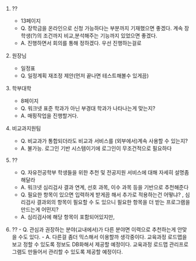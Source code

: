 1. ??
	- 13페이지
	- Q. 장학금을 온라인으로 신청 가능하다는 부분까지 기재했으면 좋겠다. 계속 장학생(?)의 조건까지 비교,분석해주는 기능까지 있었으면 좋겠다.
	- A. 진행하면서 회의를 통해 정하겠다. 우선 진행하는걸로 

2. 원장님
	- 일정표
	- Q. 일정계획 재조정 제안(먼저 끝나면 테스트해볼수 있게끔)
	  
3. 학부대학 
	- 8페이지 
	- Q. 워크넷 표준 학과가 아닌 부경대 학과가 나타나는게 맞는지?
	- A. 매핑작업을 진행할거다.
	  
4. 비교과지원팀
	- Q. 비교과가 통합되더라도 비교과 서비스를 (외부에서)계속 사용할 수 있는지?
	- A. 불가능. 로그인 기반 시스템이기에 로그인이 무조건적으로 필요하다
	  
5. ??
	- Q. 자유전공학부 학생들을 위한 추천 및 전공지원 서비스에 대해 자세히 설명좀 해달라
	- A. 워크넷 심리검사 결과 연계, 선호 과목, 이수 과목 등을 기반으로 추천해준다
	- Q. 필요한 항목이 있으면 입력하게 받게끔 해서 추가로 적용하는건 어떻냐?
	  , 심리검사 결과외의 항목이 필요할 수 도 있으니 필요한 항목을 더 받는 프로그램을 만드는게 어떤지?
	- A. 심리검사에 해당 항목이 포함되어있지만,
	  
6. ??
	   - Q. 관심과 권장하는 분야(교내에서)가 다른 분야면 이력으로 추천하는게 안맞을 수도 있다.
	   - A. 다른걸 좀더 믹스해서 이용할까 생각중이다. 교육과정 로드맵을 보고 정할 수 있도록 정보도 DB화해서 제공할 예정이다.
	  교육과정 로드맵 관리프로그램도 만들어서 관리할 수 있도록 제공할 예정이다.

